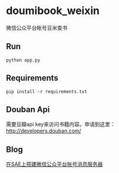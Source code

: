 doumibook_weixin
================

微信公众平台帐号豆米查书

## Run

    python app.py

## Requirements

    pip install -r requirements.txt

## Douban Api

需要豆瓣api key来访问书籍内容。申请到这里：http://developers.douban.com/

## Blog


[在SAE上搭建微信公众平台账号消息服务器](http://www.cnblogs.com/gzb1985/archive/2012/12/30/weixin-msg-server-based-on-sae-python.html)